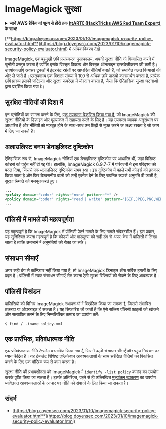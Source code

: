 # ImageMagick सुरक्षा

<details>

<summary><strong>जानें AWS हैकिंग को शून्य से हीरो तक</strong> <a href="https://training.hacktricks.xyz/courses/arte"><strong>htARTE (HackTricks AWS Red Team Expert)</strong></a><strong> के साथ!</strong></summary>

HackTricks का समर्थन करने के अन्य तरीके:

* यदि आप अपनी **कंपनी का विज्ञापन HackTricks में देखना चाहते हैं** या **HackTricks को PDF में डाउनलोड करना चाहते हैं** तो [**सब्सक्रिप्शन प्लान्स देखें**](https://github.com/sponsors/carlospolop)!
* [**आधिकारिक PEASS और HackTricks स्वैग**](https://peass.creator-spring.com) प्राप्त करें
* हमारे विशेष [**NFTs**](https://opensea.io/collection/the-peass-family) कलेक्शन, [**The PEASS Family**](https://opensea.io/collection/the-peass-family) की खोज करें
* **शामिल हों** 💬 [**डिस्कॉर्ड समूह**](https://discord.gg/hRep4RUj7f) या [**टेलीग्राम समूह**](https://t.me/peass) या **मुझे** **ट्विटर** 🐦 [**@carlospolopm**](https://twitter.com/carlospolopm)** पर फॉलो** करें।
* **हैकिंग ट्रिक्स साझा करें** द्वारा PRs सबमिट करके [**HackTricks**](https://github.com/carlospolop/hacktricks) और [**HackTricks Cloud**](https://github.com/carlospolop/hacktricks-cloud) github repos में।

</details>

[**https://blog.doyensec.com/2023/01/10/imagemagick-security-policy-evaluator.html**](https://blog.doyensec.com/2023/01/10/imagemagick-security-policy-evaluator.html) में अधिक विवरण देखें

ImageMagick, एक बहुमुखी छवि प्रसंस्करण पुस्तकालय, अपनी सुरक्षा नीति को विन्यासित करने में चुनौती प्रस्तुत करता है क्योंकि इसके विस्तृत विकल्प और विस्तृत ऑनलाइन दस्तावेज़ीकरण की कमी है। उपयोगकर्ताएं अक्सर टुकड़ों में इंटरनेट स्रोतों पर आधारित नीतियाँ बनाते हैं, जो संभावित गलत विन्यासों की ओर ले जाते हैं। पुस्तकालय एक विशाल संख्या में 100 से अधिक छवि प्रारूपों का समर्थन करता है, प्रत्येक छवि प्रारूप इसकी जटिलता और सुरक्षा रूपरेखा में योगदान करता है, जैसा कि ऐतिहासिक सुरक्षा घटनाओं द्वारा प्रदर्शित किया गया है।

## सुरक्षित नीतियों की दिशा में
इन चुनौतियों का सामना करने के लिए, [एक उपकरण विकसित किया गया है](https://imagemagick-secevaluator.doyensec.com/), जो ImageMagick की सुरक्षा नीतियों के डिज़ाइन और मूल्यांकन में सहायता करने के लिए है। यह उपकरण व्यापक अनुसंधान पर आधारित है और नीतियों को मजबूत होने के साथ-साथ उन छिद्रों से मुक्त करने का लक्ष्य रखता है जो काम में लिए जा सकते हैं।

## अलाउलिस्ट बनाम डेनाइलिस्ट दृष्टिकोण
ऐतिहासिक रूप से, ImageMagick नीतियाँ एक डेनाइलिस्ट दृष्टिकोण पर आधारित थीं, जहां विशिष्ट कोडर्स को पहुंच नहीं दी गई थी। हालांकि, ImageMagick 6.9.7-7 में परिवर्तनों ने इस परिदृश्य को बदल दिया, जिससे एक अलाउलिस्ट दृष्टिकोण संभव हुआ। इस दृष्टिकोण में पहले सभी कोडर्स को इनकार किया जाता है और फिर विश्वसनीय वालों को उन्हें एक्सेस देने के लिए चयनित रूप से अनुमति दी जाती है, सुरक्षा स्थिति को मजबूत करते हुए।
```xml
...
<policy domain="coder" rights="none" pattern="*" />
<policy domain="coder" rights="read | write" pattern="{GIF,JPEG,PNG,WEBP}" />
...
```
## पॉलिसी में मामले की महत्वपूर्णता
यह महत्वपूर्ण है कि ImageMagick में पॉलिसी पैटर्न मामले के लिए मामले संवेदनशील हैं। इस प्रकार, यह सुनिश्चित करना महत्वपूर्ण है कि कोडर्स और मॉड्यूल्स को सही ढंग से अपर-केस में पॉलिसी में लिखा जाता है ताकि अनजाने में अनुमतियों को रोका जा सके।

## संसाधन सीमाएँ
अगर सही ढंग से कॉन्फ़िगर नहीं किया गया है, तो ImageMagick डिनाइल ऑफ सर्विस हमलों के लिए प्रवृत है। पॉलिसी में स्पष्ट संसाधन सीमाएँ सेट करना ऐसी सुरक्षा रिक्तियों को रोकने के लिए आवश्यक है।

## पॉलिसी विखंडन
पॉलिसियों को विभिन्न ImageMagick स्थापनाओं में विखंडित किया जा सकता है, जिससे संभावित टकराव या ओवरराइड हो सकता है। यह सिफारिश की जाती है कि ऐसे सक्रिय पॉलिसी फ़ाइलों को खोजने और सत्यापित करने के लिए निम्नलिखित कमांड का उपयोग करें:
```shell
$ find / -iname policy.xml
```
## एक प्रारंभिक, प्रतिबंधात्मक नीति
एक प्रतिबंधात्मक नीति टेम्पलेट प्रस्तावित किया गया है, जिसमें कड़ी संसाधन सीमाएँ और पहुंच नियंत्रण पर ध्यान केंद्रित है। यह टेम्पलेट विशिष्ट एप्लिकेशन आवश्यकताओं के साथ संरेखित नीतियों का विकसित करने के लिए एक मौखिक रूप से काम करता है।

सुरक्षा नीति की प्रभावशीलता को ImageMagick में `identify -list policy` कमांड का उपयोग करके पुष्टि किया जा सकता है। इसके अतिरिक्त, पहले से ही उल्लिखित [मूल्यांकन उपकरण](https://imagemagick-secevaluator.doyensec.com/) का उपयोग व्यक्तिगत आवश्यकताओं के आधार पर नीति को संवारने के लिए किया जा सकता है।

## संदर्भ
* [https://blog.doyensec.com/2023/01/10/imagemagick-security-policy-evaluator.html**](https://blog.doyensec.com/2023/01/10/imagemagick-security-policy-evaluator.html)
